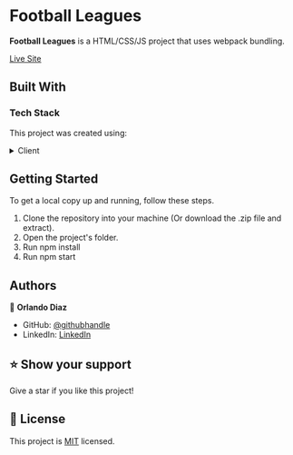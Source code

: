 <!--
HOW TO USE:
This is an example of how you may give instructions on setting up your project locally.

Modify this file to match your project and remove sections that don't apply.

REQUIRED SECTIONS:
- Table of Contents
- About the Project
  - Built With
  - Live Demo
- Getting Started
- Authors
- Future Features
- Contributing
- Show your support
- Acknowledgements
- License

OPTIONAL SECTIONS:
- FAQ

After you're finished please remove all the comments and instructions!
-->

# Football Leagues <a name="about-project"></a>

**Football Leagues** is a HTML/CSS/JS project that uses webpack bundling.

[Live Site](###)

## Built With <a name="built-with"></a>

### Tech Stack <a name="tech-stack"></a>

This project was created using:

<details>
  <summary>Client</summary>
  <ul>
    <li>HTML5</li>
    <li>CSS3</li>
    <li>JavaScript</li>
    <li>Webpack</li>
  </ul>
</details>

<!-- Features -->

## Getting Started <a name="getting-started"></a>

To get a local copy up and running, follow these steps.

1. Clone the repository into your machine (Or download the .zip file and extract).
2. Open the project's folder.
3. Run npm install
4. Run npm start

## Authors <a name="authors"></a>

👤 **Orlando Diaz**

- GitHub: [@githubhandle](https://github.com/ditod1)
- LinkedIn: [LinkedIn](www.linkedin.com/in/orlando-diaz-conde)

<!-- FUTURE FEATURES -->

## ⭐️ Show your support <a name="support"></a>

Give a star if you like this project!

<!-- LICENSE -->

## 📝 License <a name="license"></a>

This project is [MIT](./LICENSE) licensed.
